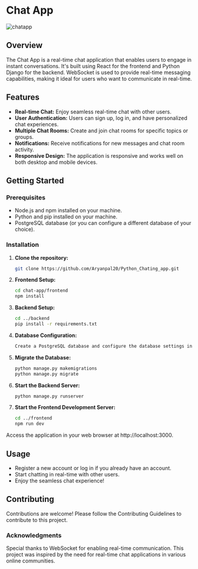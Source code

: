 # Chat App


![chatapp](https://github.com/Aryanpal20/Python_Chating_app/assets/99199495/7f050245-7224-48f7-a16c-c0bd69900906)


## Overview

The Chat App is a real-time chat application that enables users to engage in instant conversations. It's built using React for the frontend and Python Django for the backend. WebSocket is used to provide real-time messaging capabilities, making it ideal for users who want to communicate in real-time.

## Features

- **Real-time Chat:** Enjoy seamless real-time chat with other users.
- **User Authentication:** Users can sign up, log in, and have personalized chat experiences.
- **Multiple Chat Rooms:** Create and join chat rooms for specific topics or groups.
- **Notifications:** Receive notifications for new messages and chat room activity.
- **Responsive Design:** The application is responsive and works well on both desktop and mobile devices.

## Getting Started

### Prerequisites

- Node.js and npm installed on your machine.
- Python and pip installed on your machine.
- PostgreSQL database (or you can configure a different database of your choice).

### Installation

1. **Clone the repository:**

   ```bash
   git clone https://github.com/Aryanpal20/Python_Chating_app.git
2. **Frontend Setup:**

    ```bash
    cd chat-app/frontend
    npm install
3. **Backend Setup:**

    ```bash
    cd ../backend
    pip install -r requirements.txt
4. **Database Configuration:**
    
    ```bash
    Create a PostgreSQL database and configure the database settings in backend/settings.py.
5. **Migrate the Database:**
    
    ```bash
    python manage.py makemigrations
    python manage.py migrate
6. **Start the Backend Server:**
    
    ```bash
    python manage.py runserver 
7. **Start the Frontend Development Server:**
    
    ```bash
    cd ../frontend
    npm run dev
Access the application in your web browser at http://localhost:3000.

## Usage

- Register a new account or log in if you already have an account.
- Start chatting in real-time with other users.
- Enjoy the seamless chat experience!


## Contributing

Contributions are welcome! Please follow the Contributing Guidelines to contribute to this project.

### Acknowledgments

Special thanks to WebSocket for enabling real-time communication.
This project was inspired by the need for real-time chat applications in various online communities.
